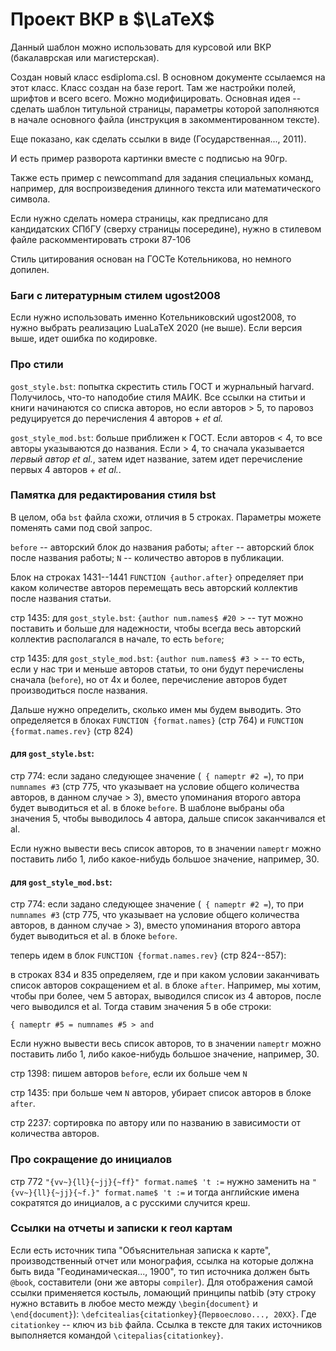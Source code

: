 # Проект ВКР в $\LaTeX$

Данный шаблон можно использовать для курсовой или ВКР (бакалаврская или магистерская). 

Создан новый класс esdiploma.csl. В основном документе ссылаемся на этот класс. 
Класс создан на базе report. Там же настройки полей, шрифтов и всего всего. Можно модифицировать. 
Основная идея -- сделать шаблон титульной страницы, параметры которой заполняются в начале основного файла (инструкция в закомментированном тексте). 

Еще показано, как сделать ссылки в виде (Государственная..., 2011). 

И есть пример разворота картинки вместе с подписью на 90гр.

Также есть пример с newcommand для задания специальных команд, например, для воспроизведения длинного текста или математического символа. 

Если нужно сделать номера страницы, как предписано для кандидатских СПбГУ (сверху страницы посередине), нужно в стилевом файле раскомментировать строки 87-106

Стиль цитирования основан на ГОСТе Котельникова, но немного допилен. 

### Баги с литературным стилем ugost2008

Если нужно использовать именно Котельниковский ugost2008, то нужно выбрать реализацию LuaLaTeX 2020 (не выше). Если версия выше, идет ошибка по кодировке.  

### Про стили

`gost_style.bst`: попытка скрестить стиль ГОСТ и журнальный harvard. Получилось, что-то наподобие стиля МАИК. Все ссылки на ститьи и книги начинаются со списка авторов, но если авторов > 5, то паровоз редуцируется до перечисления 4 авторов + *et al.*

`gost_style_mod.bst`: больше приближен к ГОСТ. Если авторов < 4, то все авторы указываются до названия. Если > 4, то сначала указывается *первый автор et al.*, затем идет название, затем идет перечисление первых 4 авторов + *et al.*. 

### Памятка для редактирования стиля bst

В целом, оба `bst` файла схожи, отличия в 5 строках. Параметры можете поменять сами под свой запрос. 

`before` -- авторский блок до названия работы;
`after` -- авторский блок после названия работы;
`N` -- количество авторов в публикации.

Блок на строках 1431--1441 `FUNCTION {author.after}` определяет при каком количестве авторов перемещать весь авторский коллектив после названия статьи. 

стр 1435: для `gost_style.bst`: `{author num.names$ #20 >` -- тут можно поставить и больше для надежности, чтобы всегда весь авторский коллектив располагался в начале, то есть `before`;

стр 1435: для `gost_style_mod.bst`: `{author num.names$ #3 >` -- то есть, если у нас три и меньше авторов статьи, то они будут перечислены сначала (`before`), но от 4х и более, перечисление авторов будет производиться после названия.  

Дальше нужно определить, сколько имен мы будем выводить. Это определяется в блоках `FUNCTION {format.names}` (стр 764) и `FUNCTION {format.names.rev}` (стр 824)

#### для `gost_style.bst`: 

стр 774: если задано следующее значение (` { nameptr #2 =`), то при `numnames #3` (стр 775, что указывает на условие общего количества авторов, в данном случае > 3), вместо упоминания второго автора будет выводиться et al. в блоке `before`. В шаблоне выбраны оба значения 5, чтобы выводилось 4 автора, дальше список заканчивался et al.

Если нужно вывести весь список авторов, то в значении `nameptr` можно поставить либо 1, либо какое-нибудь большое значение, например, 30.

#### для `gost_style_mod.bst`:

стр 774: если задано следующее значение (` { nameptr #2 =`), то при `numnames #3` (стр 775, что указывает на условие общего количества авторов, в данном случае > 3), вместо упоминания второго автора будет выводиться et al. в блоке `before`. 

теперь идем в блок `FUNCTION {format.names.rev}` (стр 824--857):

в строках 834 и 835 определяем, где и при каком условии заканчивать список авторов сокращением et al. в блоке `after`. Например, мы хотим, чтобы при более, чем 5 авторах, выводился список из 4 авторов, после чего выводился et al. Тогда ставим значения 5 в обе строки: 

`{ nameptr #5 =
  numnames #5 > and`

Если нужно вывести весь список авторов, то в значении `nameptr` можно поставить либо 1, либо какое-нибудь большое значение, например, 30. 



стр 1398: пишем авторов `before`, если их больше чем `N`

стр 1435: при больше чем `N` авторов, убирает список авторов в блоке `after`.

стр 2237: сортировка по автору или по названию в зависимости от количества авторов.  

### Про сокращение до инициалов

стр 772 `"{vv~}{ll}{~jj}{~ff}" format.name$ 't :=` нужно заменить на `"{vv~}{ll}{~jj}{~f.}" format.name$ 't :=` и тогда английские имена сократятся до инициалов, а с русскими случится креш. 

### Ссылки на отчеты и записки к геол картам

Если есть источник типа "Объяснительная записка к карте", производственный отчет или монография, ссылка на которые должна быть вида "Геодинамическая..., 1900", то тип источника должен быть `@book`, составители (они же авторы `compiler`). Для отображения самой ссылки применяется костыль, ломающий принципы natbib (эту строку нужно вставить в любое место между `\begin{document}` и `\end{document}`): `\defcitealias{citationkey}{Первоеслово..., 20XX}`. Где `citationkey` -- ключ из `bib` файла. Ссылка в тексте для таких источников выполняется командой `\citepalias{citationkey}`. 
